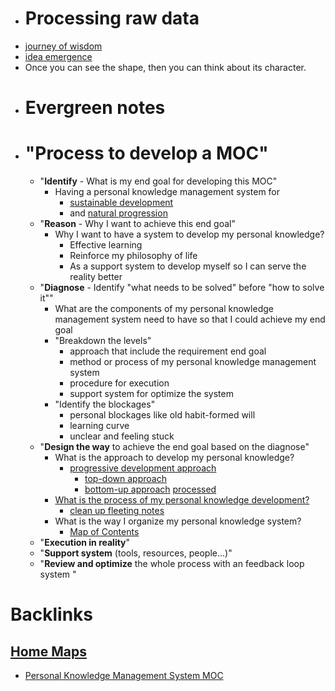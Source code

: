 - # Processing raw data
- [journey of wisdom](<journey of wisdom.md>)
- [idea emergence](<idea emergence.md>)
- Once you can see the shape, then you can think about its character.
- # Evergreen notes
- # "Process to develop a MOC"
    - "**Identify** - What is my end goal for developing this MOC"
        - Having a personal knowledge management system for 
            - [sustainable development](<sustainable development.md>) 
            - and [natural progression](<natural progression.md>)
    - "**Reason** - Why I want to achieve this end goal"
        - Why I want to have a system to develop my personal knowledge?
            - Effective learning
            - Reinforce my philosophy of life
            - As a support system to develop myself so I can serve the reality better
    - "**Diagnose** - Identify "what needs to be solved" before "how to solve it""
        - What are the components of my personal knowledge management system need to have so that I could achieve my end goal
        - "Breakdown the levels"
            - approach that include the requirement end goal
            - method or process of my personal knowledge management system
            - procedure for execution
            - support system for optimize the system
        - "Identify the blockages"
            - personal blockages like old habit-formed will
            - learning curve 
            - unclear and feeling stuck
    - "**Design the way** to achieve the end goal based on the diagnose"
        - What is the approach to develop my personal knowledge?
            - [progressive development approach](<progressive development approach.md>)
                - [top-down approach](<top-down approach.md>)
                - [bottom-up approach](<bottom-up approach.md>) [processed](<processed.md>)
        - [What is the process of my personal knowledge development?](<What is the process of my personal knowledge development?.md>)
            - [clean up fleeting notes](<clean up fleeting notes.md>)
        - What is the way I organize my personal knowledge system?
            - [Map of Contents](<Map of Contents.md>)
    - "**Execution in reality**"
    - "**Support system** (tools, resources, people...)"
    - "**Review and optimize** the whole process with an feedback loop system "

# Backlinks
## [Home Maps](<Home Maps.md>)
- [Personal Knowledge Management System MOC](<Personal Knowledge Management System MOC.md>)

